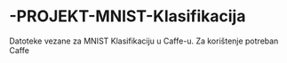 # -PROJEKT-MNIST-Klasifikacija
Datoteke vezane za MNIST Klasifikaciju u Caffe-u. Za korištenje potreban Caffe
